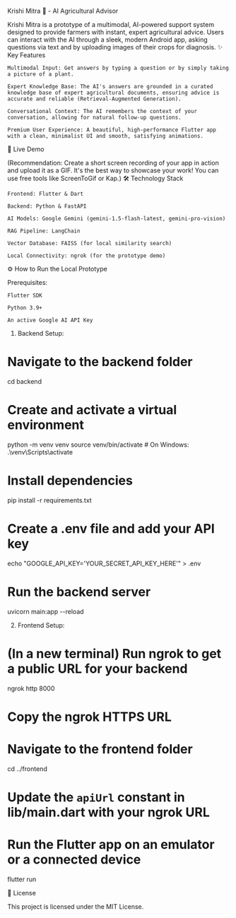 Krishi Mitra 🌱 - AI Agricultural Advisor

Krishi Mitra is a prototype of a multimodal, AI-powered support system designed to provide farmers with instant, expert agricultural advice. Users can interact with the AI through a sleek, modern Android app, asking questions via text and by uploading images of their crops for diagnosis.
✨ Key Features

    Multimodal Input: Get answers by typing a question or by simply taking a picture of a plant.

    Expert Knowledge Base: The AI's answers are grounded in a curated knowledge base of expert agricultural documents, ensuring advice is accurate and reliable (Retrieval-Augmented Generation).

    Conversational Context: The AI remembers the context of your conversation, allowing for natural follow-up questions.

    Premium User Experience: A beautiful, high-performance Flutter app with a clean, minimalist UI and smooth, satisfying animations.

🚀 Live Demo

(Recommendation: Create a short screen recording of your app in action and upload it as a GIF. It's the best way to showcase your work! You can use free tools like ScreenToGif or Kap.)
🛠️ Technology Stack

    Frontend: Flutter & Dart

    Backend: Python & FastAPI

    AI Models: Google Gemini (gemini-1.5-flash-latest, gemini-pro-vision)

    RAG Pipeline: LangChain

    Vector Database: FAISS (for local similarity search)

    Local Connectivity: ngrok (for the prototype demo)

⚙️ How to Run the Local Prototype

Prerequisites:

    Flutter SDK

    Python 3.9+

    An active Google AI API Key

1. Backend Setup:

# Navigate to the backend folder
cd backend

# Create and activate a virtual environment
python -m venv venv
source venv/bin/activate  # On Windows: .\venv\Scripts\activate

# Install dependencies
pip install -r requirements.txt

# Create a .env file and add your API key
echo "GOOGLE_API_KEY='YOUR_SECRET_API_KEY_HERE'" > .env

# Run the backend server
uvicorn main:app --reload

2. Frontend Setup:

# (In a new terminal) Run ngrok to get a public URL for your backend
ngrok http 8000

# Copy the ngrok HTTPS URL

# Navigate to the frontend folder
cd ../frontend

# Update the `apiUrl` constant in lib/main.dart with your ngrok URL

# Run the Flutter app on an emulator or a connected device
flutter run

📄 License

This project is licensed under the MIT License.